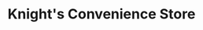---
title: "Knight's Convenience Store"
url: /gosport/knights-convenience-store/
shop: convenience
---
